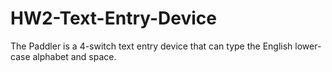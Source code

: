 # HW2-Text-Entry-Device
The Paddler is a 4-switch text entry device that can type the English lower-case alphabet and space.
